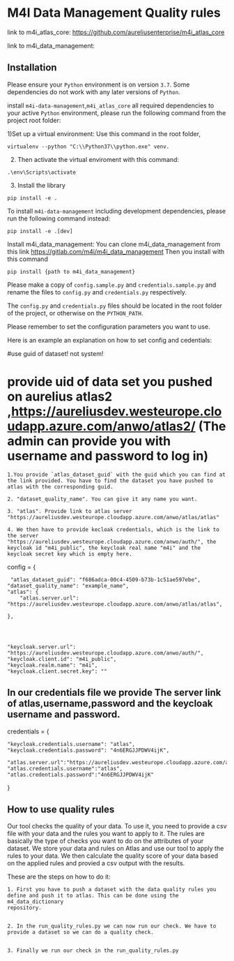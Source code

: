 # M4I Data Management Quality rules

link to m4i_atlas_core: https://github.com/aureliusenterprise/m4i_atlas_core

link to m4i_data_management: 

## Installation

Please ensure your `Python` environment is on version `3.7`. Some dependencies do not work with any later versions of `Python`.

install `m4i-data-management`,`m4i_atlas_core` all required dependencies to your active `Python` environment, please run the following command from the project root folder:

1)Set up a virtual environment: Use this command in the root folder,
```
virtualenv --python "C:\\Python37\\python.exe" venv.
```

2) Then activate the virtual enviroment with this command: 
```
.\env\Scripts\activate  
```

3) Install the library
```
pip install -e .
```

To install `m4i-data-management` including development dependencies, please run the following command instead:

```
pip install -e .[dev]

```
 Install m4i_data_management:
 You can clone m4i_data_management from this link https://gitlab.com/m4i/m4i_data_management
 Then you install with this command
 ```
 pip install {path to m4i_data_management}
 ```


Please make a copy of `config.sample.py` and `credentials.sample.py` and rename the files to `config.py` and `credentials.py` respectively.

The `config.py` and `credentials.py` files should be located in the root folder of the project, or otherwise on the `PYTHON_PATH`.

Please remember to set the configuration parameters you want to use.

Here is an example an explanation on how to set config and cedentials:

#use guid of dataset! not system!

# provide uid of data set you pushed on aurelius atlas2 ,https://aureliusdev.westeurope.cloudapp.azure.com/anwo/atlas2/ (The admin can provide you with username and password to log in)
    1.You provide `atlas_dataset_guid` with the guid which you can find at the link provided. You have to find the dataset you have pushed to atlas with the corresponding guid.

    2. "dataset_quality_name". You can give it any name you want.

    3. "atlas". Provide link to atlas server "https://aureliusdev.westeurope.cloudapp.azure.com/anwo/atlas/atlas"

    4. We then have to provide kecloak credentials, which is the link to the server  "https://aureliusdev.westeurope.cloudapp.azure.com/anwo/auth/", the keycloak id "m4i_public", the keycloak real name "m4i" and the keycloak secret key which is empty here.

config = {


     "atlas_dataset_guid": "f686adca-00c4-4509-b73b-1c51ae597ebe",
    "dataset_quality_name": "example_name",
    "atlas": {
        "atlas.server.url": "https://aureliusdev.westeurope.cloudapp.azure.com/anwo/atlas/atlas",
    
    },




    "keycloak.server.url": "https://aureliusdev.westeurope.cloudapp.azure.com/anwo/auth/",
    "keycloak.client.id": "m4i_public",
    "keycloak.realm.name": "m4i",
    "keycloak.client.secret.key": ""


## In our credentials file we provide The server link of atlas,username,password and the keycloak username and password.

credentials = {
    
    "keycloak.credentials.username": "atlas",
    "keycloak.credentials.password": "4n6ERGJJPDWV4ijK",
     "atlas.server.url":"https://aureliusdev.westeurope.cloudapp.azure.com/anwo/atlas/atlas", 
    "atlas.credentials.username":"atlas",
    "atlas.credentials.password":"4n6ERGJJPDWV4ijK"
}


## How to use quality rules

Our tool checks the quality of your data. To use it, you need to provide a csv file with your data and the rules you want to apply to it. The rules are basically the type of checks you want to do on the attributes of your dataset. We store your data and rules on Atlas and use our tool to apply the rules to your data. We then calculate the quality score of your data based on the applied rules and provied a csv output with the results.

These are the steps on how to do it:
    
    1. First you have to push a dataset with the data quality rules you define and push it to atlas. This can be done using the m4_data_dictionary
    repository. 

    
    2. In the run_quality_rules.py we can now run our check. We have to provide a dataset so we can do a quality check.

    
    3. Finally we run our check in the run_quality_rules.py


